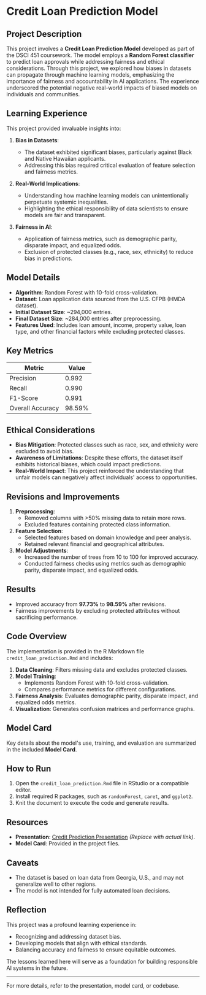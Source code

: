 # Credit Loan Prediction Model

## Project Description

This project involves a **Credit Loan Prediction Model** developed as part of the DSCI 451 coursework. The model employs a **Random Forest classifier** to predict loan approvals while addressing fairness and ethical considerations. Through this project, we explored how biases in datasets can propagate through machine learning models, emphasizing the importance of fairness and accountability in AI applications. The experience underscored the potential negative real-world impacts of biased models on individuals and communities.

## Learning Experience

This project provided invaluable insights into:
1. **Bias in Datasets**:
   - The dataset exhibited significant biases, particularly against Black and Native Hawaiian applicants.
   - Addressing this bias required critical evaluation of feature selection and fairness metrics.

2. **Real-World Implications**:
   - Understanding how machine learning models can unintentionally perpetuate systemic inequalities.
   - Highlighting the ethical responsibility of data scientists to ensure models are fair and transparent.

3. **Fairness in AI**:
   - Application of fairness metrics, such as demographic parity, disparate impact, and equalized odds.
   - Exclusion of protected classes (e.g., race, sex, ethnicity) to reduce bias in predictions.

## Model Details

- **Algorithm**: Random Forest with 10-fold cross-validation.
- **Dataset**: Loan application data sourced from the U.S. CFPB (HMDA dataset).
- **Initial Dataset Size**: ~294,000 entries.
- **Final Dataset Size**: ~284,000 entries after preprocessing.
- **Features Used**: Includes loan amount, income, property value, loan type, and other financial factors while excluding protected classes.

## Key Metrics

| Metric          | Value   |
|------------------|---------|
| Precision        | 0.992   |
| Recall           | 0.990   |
| F1-Score         | 0.991   |
| Overall Accuracy | 98.59%  |

## Ethical Considerations

- **Bias Mitigation**: Protected classes such as race, sex, and ethnicity were excluded to avoid bias.
- **Awareness of Limitations**: Despite these efforts, the dataset itself exhibits historical biases, which could impact predictions.
- **Real-World Impact**: This project reinforced the understanding that unfair models can negatively affect individuals' access to opportunities.

## Revisions and Improvements

1. **Preprocessing**:
   - Removed columns with >50% missing data to retain more rows.
   - Excluded features containing protected class information.
2. **Feature Selection**:
   - Selected features based on domain knowledge and peer analysis.
   - Retained relevant financial and geographical attributes.
3. **Model Adjustments**:
   - Increased the number of trees from 10 to 100 for improved accuracy.
   - Conducted fairness checks using metrics such as demographic parity, disparate impact, and equalized odds.

## Results

- Improved accuracy from **97.73%** to **98.59%** after revisions.
- Fairness improvements by excluding protected attributes without sacrificing performance.

## Code Overview

The implementation is provided in the R Markdown file `credit_loan_prediction.Rmd` and includes:
1. **Data Cleaning**: Filters missing data and excludes protected classes.
2. **Model Training**:
   - Implements Random Forest with 10-fold cross-validation.
   - Compares performance metrics for different configurations.
3. **Fairness Analysis**: Evaluates demographic parity, disparate impact, and equalized odds metrics.
4. **Visualization**: Generates confusion matrices and performance graphs.

## Model Card

Key details about the model's use, training, and evaluation are summarized in the included **Model Card**.

## How to Run

1. Open the `credit_loan_prediction.Rmd` file in RStudio or a compatible editor.
2. Install required R packages, such as `randomForest`, `caret`, and `ggplot2`.
3. Knit the document to execute the code and generate results.

## Resources

- **Presentation**: [Credit Prediction Presentation](#) *(Replace with actual link)*.
- **Model Card**: Provided in the project files.

## Caveats

- The dataset is based on loan data from Georgia, U.S., and may not generalize well to other regions.
- The model is not intended for fully automated loan decisions.

## Reflection

This project was a profound learning experience in:
- Recognizing and addressing dataset bias.
- Developing models that align with ethical standards.
- Balancing accuracy and fairness to ensure equitable outcomes.

The lessons learned here will serve as a foundation for building responsible AI systems in the future.

---

For more details, refer to the presentation, model card, or codebase.
